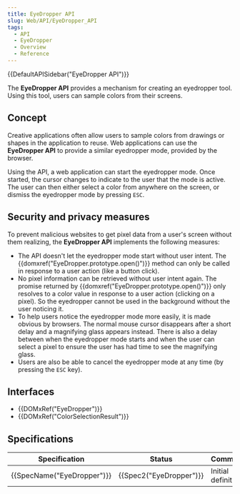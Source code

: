 ```yaml
---
title: EyeDropper API
slug: Web/API/EyeDropper_API
tags:
  - API
  - EyeDropper
  - Overview
  - Reference
---
```

{{DefaultAPISidebar("EyeDropper API")}}

The **EyeDropper API** provides a mechanism for creating an eyedropper tool. Using this tool, users can sample colors from their screens.

## Concept

Creative applications often allow users to sample colors from drawings or shapes in the application to reuse. Web applications can use the **EyeDropper API** to provide a similar eyedropper mode, provided by the browser.

Using the API, a web application can start the eyedropper mode. Once started, the cursor changes to indicate to the user that the mode is active. The user can then either select a color from anywhere on the screen, or dismiss the eyedropper mode by pressing `ESC`.

## Security and privacy measures

To prevent malicious websites to get pixel data from a user's screen without them realizing, the **EyeDropper API** implements the following measures:

* The API doesn't let the eyedropper mode start without user intent. The {{domxref("EyeDropper.prototype.open()")}} method can only be called in response to a user action (like a button click).
* No pixel information can be retrieved without user intent again. The promise returned by {{domxref("EyeDropper.prototype.open()")}} only resolves to a color value in response to a user action (clicking on a pixel). So the eyedropper cannot be used in the background without the user noticing it.
* To help users notice the eyedropper mode more easily, it is made obvious by browsers. The normal mouse cursor disappears after a short delay and a magnifying glass appears instead. There is also a delay between when the eyedropper mode starts and when the user can select a pixel to ensure the user has had time to see the magnifying glass.
* Users are also be able to cancel the eyedropper mode at any time (by pressing the `ESC` key).

## Interfaces

- {{DOMxRef("EyeDropper")}}
- {{DOMxRef("ColorSelectionResult")}}

## Specifications

| Specification                    | Status                       | Comment             |
| -------------------------------- | ---------------------------- | ------------------- |
| {{SpecName("EyeDropper")}}       | {{Spec2("EyeDropper")}}      | Initial definition. |
